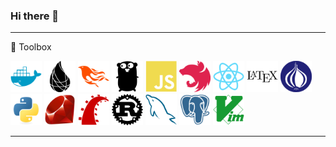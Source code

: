 ### Hi there 👋

<!--
**therealjasonkenney/therealjasonkenney** is a ✨ _special_ ✨ repository because its `README.md` (this file) appears on your GitHub profile.

Here are some ideas to get you started:

- 🔭 I’m currently working on ...
- 🌱 I’m currently learning ...
- 👯 I’m looking to collaborate on ...
- 🤔 I’m looking for help with ...
- 💬 Ask me about ...
- 📫 How to reach me: ...
- 😄 Pronouns: ...
- ⚡ Fun fact: ...
-->

---

🧰 Toolbox

<img height="50" width="50" alt="Docker" src="https://raw.githubusercontent.com/devicons/devicon/master/icons/docker/docker-plain.svg" />

<img height="50" width="50" alt="Elixir Logo" src="https://github.com/devicons/devicon/raw/master/icons/elixir/elixir-plain.svg" />
<img height="50" width="50" alt="Phoenix" src="https://github.com/devicons/devicon/raw/master/icons/phoenix/phoenix-original.svg" />

<img height="50" width="50" alt="Golang" src="https://github.com/devicons/devicon/raw/master/icons/go/go-plain.svg" />

<img height="50" width="50" alt="Javascript" src="https://github.com/devicons/devicon/raw/master/icons/javascript/javascript-plain.svg" />
<img height="50" width="50" alt="NestJS" src="https://github.com/devicons/devicon/raw/master/icons/nestjs/nestjs-plain.svg" />
<img height="50" width="50" alt="React" src="https://github.com/devicons/devicon/raw/master/icons/react/react-original.svg" />

<img height="50" width="50" alt="LaTeX" src="https://github.com/devicons/devicon/raw/master/icons/latex/latex-original.svg" />

<img height="50" width="50" alt="Perl" src="https://github.com/devicons/devicon/raw/master/icons/perl/perl-original.svg" />

<img height="50" width="50" alt="Python" src="https://github.com/devicons/devicon/raw/master/icons/python/python-original.svg" />

<img height="50" width="50" alt="Ruby" src="https://github.com/devicons/devicon/raw/master/icons/ruby/ruby-original.svg" />
<img height="50" width="50" alt="Ruby on Rails" src="https://github.com/devicons/devicon/raw/master/icons/rails/rails-plain.svg" />

<img height="50" width="50" alt="Rust" src="https://github.com/devicons/devicon/raw/master/icons/rust/rust-plain.svg" />
               
<img height="50" width="50" alt="MySQL" src="https://github.com/devicons/devicon/raw/master/icons/mysql/mysql-original.svg" />
<img height="50" width="50" alt="Postgres" src="https://github.com/devicons/devicon/raw/master/icons/postgresql/postgresql-plain.svg" />

<img height="50" width="50" alt="Vim" src="https://github.com/devicons/devicon/raw/master/icons/vim/vim-plain.svg" />

---
